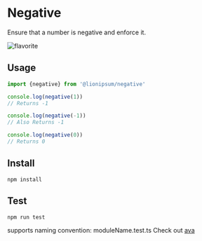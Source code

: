 # Negative

Ensure that a number is negative and enforce it.

![flavorite](https://raw.githubusercontent.com/patomation/vanilla-starter/master/public/favicon.ico)


## Usage
```js
import {negative} from '@lionipsum/negative'

console.log(negative(1))
// Returns -1

console.log(negative(-1))
// Also Returns -1

console.log(negative(0))
// Returns 0
```

## Install
```
npm install
```

## Test
```
npm run test
```
supports naming convention: moduleName.test.ts
Check out [ava](https://github.com/avajs/ava)

